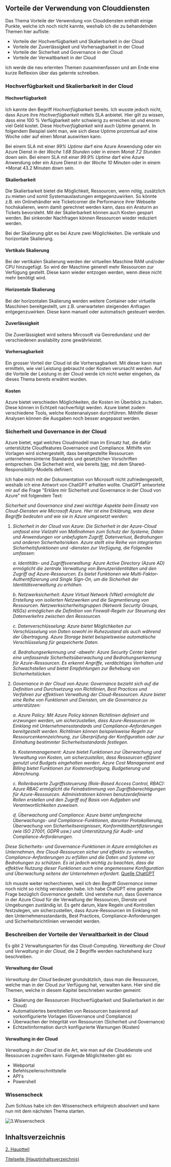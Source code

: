 ## Vorteile der Verwendung von Clouddiensten

Das Thema Vorteile der Verwendung von Clouddiensten enthält einige Punkte, welche ich noch nicht kannte, weshalb ich die zu behandelnden Themen hier aufliste:
-   Vorteile der Hochverfügbarkeit und Skalierbarkeit in der Cloud
-   Vorteile der Zuverlässigkeit und Vorhersagbarkeit in der Cloud
-   Vorteile der Sicherheit und Governance in der Cloud
-   Vorteile der Verwaltbarkeit in der Cloud

Ich werde die neu erlernten Themen zusammenfassen und am Ende eine kurze Reflexion über das gelernte schreiben.

### Hochverfügbarkeit und Skalierbarkeit in der Cloud

#### Hochverfügbarkeit

Ich kannte den Begriff *Hochverfügbarkeit* bereits. Ich wusste jedoch nicht, dass Azure ihre *Hochverfügbarkeit* mittels SLA anbietet. Hier gilt zu wissen, dass eine 100 % Verfügbarkeit sehr schwierig zu erreichen ist und enorm viel Geld kostet. Diese *Hochverfügbarkeit* wird auch Uptime genannt. In folgendem Beispiel sieht man, wie sich diese Uptime prozentual auf eine Woche oder auf einen Monat auswirken kann.

Bei einem SLA mit einer *99% Uptime* darf eine Azure Anwendung oder ein Azure Dienst in der *Woche 1.68 Stunden* oder in einem *Monat 7.2 Stunden* down sein.
Bei einem SLA mit einer *99.9% Uptime* darf eine Azure Anwendung oder ein Azure Dienst in der *Woche 10 Minuten* oder in einem *Monat 43.2 Minuten down sein.

#### Skalierbarkeit

Die Skalierbarkeit bietet die Möglichkeit, Ressourcen, wenn nötig, zusätzlich zu mieten und somit Systemauslastungen entgegenzuwirken. So könnte z.B. ein Onlinehändler wie Ticketcorner die Performance ihrer Webseite hochskalieren, wenn damit gerechnet werden kann, dass ein Ansturm an Tickets bevorsteht. Mit der Skalierbarkeit können auch Kosten gespart werden. Bei sinkender Nachfragen können Ressourcen wieder reduziert werden.

Bei der Skalierung gibt es bei Azure zwei Möglichkeiten. Die vertikale und horizontale Skalierung.

#### Vertikale Skalierung

Bei der vertikalen Skalierung werden der virtuellen Maschine RAM und/oder CPU hinzugefügt. So wird der Maschine generell mehr Ressourcen zur Verfügung gestellt. Diese kann wieder entzogen werden, wenn diese nicht mehr benötigt wird.

#### Horizontale Skalierung

Bei der horizontalen Skalierung werden weitere Container oder virtuelle Maschinen bereitgestellt, um z.B. unerwarteten steigenden Anfragen entgegenzuwirken. Diese kann manuell oder automatisch gesteuert werden.

#### Zuverlässigkeit

Die Zuverlässigkeit wird seitens Mircosoft via Georedundanz und der verschiedenen availability zone gewährleistet. 

#### Vorhersagbarkeit

Ein grosser Vorteil der Cloud ist die Vorhersagbarkeit. Mit dieser kann man ermitteln, wie viel Leistung gebraucht oder Kosten verursacht werden. Auf die Vorteile der Leistung in der Cloud werde ich nicht weiter eingehen, da dieses Thema bereits erwähnt wurden.

#### Kosten

Azure bietet verschieden Möglichkeiten, die Kosten im Überblick zu haben. Diese können in Echtzeit nachverfolgt werden. Azure bietet zudem verschiedene Tools, welche Kostenanalysen durchführen. Mithilfe dieser Analysen können die Ausgaben noch besser angepasst werden.

### Sicherheit und Governance in der Cloud

Azure bietet, egal welches Cloudmodell man im Einsatz hat, die dafür unterstützte Cloudfeatures Governance und Compliance. Mithilfe von Vorlagen wird sichergestellt, dass bereitgestellte Ressourcen unternehmensinterne Standards und gesetzlichen Vorschriften entsprechen.
Die Sicherheit wird, wie bereits [hier](./Beschreiben_des_Cloud_Computings.md#Shared-Responsibility-Modells), mit dem Shared-Responsibility-Modells definiert.

Ich habe mich mit der Dokumentation von Microsoft nicht zufriedengestellt, weshalb ich eine Antwort von ChatGPT erhalten wollte. ChatGPT antwortete mir auf die Frage "Erkläre mir Sicherheit und Governance in der Cloud von Azure" mit folgendem Text:

*Sicherheit und Governance sind zwei wichtige Aspekte beim Einsatz von Cloud-Diensten wie Microsoft Azure. Hier ist eine Erklärung, was diese Begriffe bedeuten und wie sie in Azure umgesetzt werden:*

1.  *Sicherheit in der Cloud von Azure: Die Sicherheit in der Azure-Cloud umfasst eine Vielzahl von Maßnahmen zum Schutz der Systeme, Daten und Anwendungen vor unbefugtem Zugriff, Datenverlust, Bedrohungen und anderen Sicherheitsrisiken. Azure stellt eine Reihe von integrierten Sicherheitsfunktionen und -diensten zur Verfügung, die Folgendes umfassen:*
    
    *a. Identitäts- und Zugriffsverwaltung: Azure Active Directory (Azure AD) ermöglicht die zentrale Verwaltung von Benutzeridentitäten und den Zugriff auf Azure-Ressourcen. Es bietet Funktionen wie Multi-Faktor-Authentifizierung und Single Sign-On, um die Sicherheit der Identitätsverwaltung zu erhöhen.*
    
    *b. Netzwerksicherheit: Azure Virtual Network (VNet) ermöglicht die Erstellung von isolierten Netzwerken und die Segmentierung von Ressourcen. Netzwerksicherheitsgruppen (Network Security Groups, NSGs) ermöglichen die Definition von Firewall-Regeln zur Steuerung des Datenverkehrs zwischen den Ressourcen.*
    
    *c. Datenverschlüsselung: Azure bietet Möglichkeiten zur Verschlüsselung von Daten sowohl im Ruhezustand als auch während der Übertragung. Azure Storage bietet beispielsweise automatische Verschlüsselung für gespeicherte Daten.*
    
    *d. Bedrohungserkennung und -abwehr: Azure Security Center bietet eine umfassende Sicherheitsüberwachung und Bedrohungserkennung für Azure-Ressourcen. Es erkennt Angriffe, verdächtiges Verhalten und Schwachstellen und bietet Empfehlungen zur Behebung von Sicherheitslücken.*
    
2.  *Governance in der Cloud von Azure: Governance bezieht sich auf die Definition und Durchsetzung von Richtlinien, Best Practices und Verfahren zur effektiven Verwaltung der Cloud-Ressourcen. Azure bietet eine Reihe von Funktionen und Diensten, um die Governance zu unterstützen:*
    
    *a. Azure Policy: Mit Azure Policy können Richtlinien definiert und erzwungen werden, um sicherzustellen, dass Azure-Ressourcen im Einklang mit Unternehmensstandards und Compliance-Anforderungen bereitgestellt werden. Richtlinien können beispielsweise Regeln zur Ressourcenkennzeichnung, zur Überprüfung der Konfiguration oder zur Einhaltung bestimmter Sicherheitsstandards festlegen.*
    
    *b. Kostenmanagement: Azure bietet Funktionen zur Überwachung und Verwaltung von Kosten, um sicherzustellen, dass Ressourcen effizient genutzt und Budgets eingehalten werden. Azure Cost Management and Billing bietet Funktionen zur Kostenverfolgung, Budgetierung und Abrechnung.*
    
    *c. Rollenbasierte Zugriffssteuerung (Role-Based Access Control, RBAC): Azure RBAC ermöglicht die Feinabstimmung von Zugriffsberechtigungen für Azure-Ressourcen. Administratoren können benutzerdefinierte Rollen erstellen und den Zugriff auf Basis von Aufgaben und Verantwortlichkeiten zuweisen.*
    
    *d. Überwachung und Compliance: Azure bietet umfangreiche Überwachungs- und Compliance-Funktionen, darunter Protokollierung, Überwachung von Sicherheitsereignissen, Konformitätszertifizierungen (wie ISO 27001, GDPR usw.) und Unterstützung für Audit- und Compliance-Anforderungen.*
    

*Diese Sicherheits- und Governance-Funktionen in Azure ermöglichen es Unternehmen, ihre Cloud-Ressourcen sicher und effektiv zu verwalten, Compliance-Anforderungen zu erfüllen und die Daten und Systeme vor Bedrohungen zu schützen. Es ist jedoch wichtig zu beachten, dass die effektive Nutzung dieser Funktionen auch eine angemessene Konfiguration und Überwachung seitens der Unternehmen erfordert.*
[Quelle ChatGPT](https://chat.openai.com/)

Ich musste weiter recherchieren, weil ich den Begriff *Governance* immer noch nicht so richtig verstanden habe. Ich habe ChatGPT eine gezielte Frage bezüglich *Governance* gestellt. Und verstehe nun, dass Governance in der Azure Cloud für die Verwaltung der Ressourcen, Dienste und Umgebungen zuständig ist. Es geht darum, klare Regeln und Kontrollen festzulegen, um sicherzustellen, dass Azure-Ressourcen im Einklang mit den Unternehmensstandards, Best Practices, Compliance-Anforderungen und Sicherheitsrichtlinien verwendet werden.

### Beschreiben der Vorteile der Verwaltbarkeit in der Cloud

Es gibt 2 Verwaltungsarten für das Cloud-Computing. *Verwaltung der Cloud* und *Verwaltung in der Cloud*, die 2 Begriffe werden nachstehend kurz beschreiben.

#### Verwaltung der Cloud

*Verwaltung der Cloud* bedeutet grundsätzlich, dass man die Ressourcen, welche man in der Cloud zur Verfügung hat, verwalten kann. Hier sind die Themen, welche in diesem Kapitel beschrieben wurden gemeint:
- Skalierung der Ressourcen (Hochverfügbarkeit und Skalierbarkeit in der Cloud)
- Automatisiertes bereitstellen von Ressourcen basierend auf vorkonfigurierte Vorlagen (Governance und Compliance)
- Überwachen der Integrität von Ressourcen (Sicherheit und Governance)
- Echtzeitinformation durch konfigurierte Warnungen (Kosten)

#### Verwaltung in der Cloud

*Verwaltung in der Cloud* ist die Art, wie man auf die Clouddienste und Ressourcen zugreifen kann. Folgende Möglichkeiten gibt es:
- Webportal
- Befehlszeilenschnittstelle
- API's
- Powershell

### Wissenscheck
Zum Schluss habe ich den Wissenscheck erfolgreich absolviert und kann nun mit dem nächsten Thema starten.

![3.Wissenscheck](../ressources/3_Wissensbeuurteilung.png)


## Inhaltsverzeichnis

[2. Hauptteil](./README.md)

[Titelseite (Hauptinhaltsverzeichnis)](../README.md)
